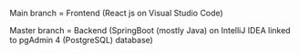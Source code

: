 Main branch = Frontend (React js on Visual Studio Code)

Master branch = Backend (SpringBoot (mostly Java) on IntelliJ IDEA linked to pgAdmin 4 (PostgreSQL) database)
